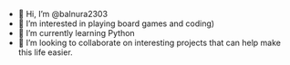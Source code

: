 - 👋 Hi, I’m @balnura2303
- 👀 I’m interested in playing board games and coding)
- 🌱 I’m currently learning Python
- 💞️ I’m looking to collaborate on interesting projects that can help make this life easier.
<!---
balnura2303/balnura2303 is a ✨ special ✨ repository because its `README.md` (this file) appears on your GitHub profile.
You can click the Preview link to take a look at your changes.
--->
